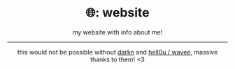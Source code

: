 <div align="center">
  <h1>🌐: website</h1>
</div>

<div align="center"> 
<p>my website with info about me!</p>
</div>

---

<div align="center">
<p>this would not be possible without <a href="https://darkn.bio">darkn</a> and <a href="https://github.com/13waves">hell0u / wavee</a>, massive thanks to them! <3</p>
</div>
